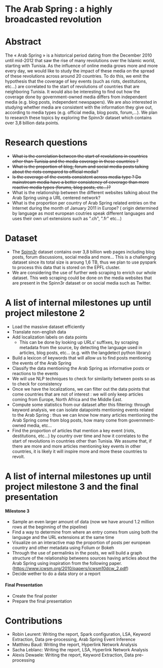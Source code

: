 # The Arab Spring : a highly broadcasted revolution

# Abstract
The « Arab Spring » is a historical period dating from the December 2010 until mid-2012 that saw the rise of many revolutions over the Islamic world, starting with Tunisia. As the influence of online media grows more and more every day, we would like to study the impact of these media on the spread of these revolutions across around 20 countries. To do this, we emit the hypothesis that the coverage of key events (such as riots, destitutions, etc…) are correlated to the start of revolutions of countries that are neighboring Tunisia. It would also be interesting to find out how the coverage done by government-owned media differs from independent media (e.g. blog posts, independent newspapers). We are also interested in studying whether media are consistent with the information they give out, according to media types (e.g. official media, blog posts, forum,…). We plan to research these topics by exploring the Spinn3r dataset which contains over 3,8 billion data points.

# Research questions
* ~~What is the correlation between the start of revolutions in countries other than Tunisia and the media coverage in these countries ?~~
* ~~What is the proportion of blog, forum and social media posts talking about the riots compared to official media?~~
* ~~Is the coverage of the events consistent across media type ? Do mainstream media have a better consistency of coverage than more reactive media types (forums, blog posts, etc…)?~~
* What is the relationship between the different websites talking about the Arab Spring using a URL centered network?
* What is the proportion per country of Arab Spring related entries on the Internet during the month of January 2011 in Europe? ( origin determined by language as most european coutries speak different languages and uses their own url extensions such as ".ch", ".fr" etc...)

# Dataset
* The [Spinn3r](https://www.icwsm.org/data/) dataset contains over 3,8 billion web pages including blog posts, forum discussions, social media and more... This is a challenging dataset since its total size is aroung 1,6 TB, thus we plan to use pyspark to process this data that is stored on the EPFL cluster.
* We are considering the use of further web scraping to enrich our whole dataset. This web scraping could be done on the media websites that are present in the Spinn3r dataset or on social media such as Twitter.

# A list of internal milestones up until project milestone 2
* Load the massive dataset efficiently
* Translate non-english data
* Add localization labels on data points
    * This can be done by looking up URLs’ suffixes, by scraping metadata from the source, by detecting the language used in articles, blog posts, etc… (e.g. with the langdetect python library)
* Build a lexicon of keywords that will allow us to find posts mentioning the events of the Arab Spring
* Classify the data mentioning the Arab Spring as informative posts or reactions to the events
* We will use NLP techniques to check for similarity between posts so as to check for consistency
* Once we have the localizations, we can filter out the data points that come countries that are not of interest : we will only keep articles coming from Europe, North Africa and the Middle East.
* Compute some statistics from our dataset after this filtering: through keyword analysis, we can isolate datapoints mentioning events related to the Arab Spring : thus we can know how many articles mentioning the Arab Spring come from blog posts, how many come from government-owned media, etc…
* Find the proportion of articles that mention a key event (riots, destitutions, etc…) by country over time and how it correlates to the start of revolutions in countries other than Tunisia. We assume that, if there are more and more articles mentioning key events in other countries, it is likely it will inspire more and more these countries to revolt.

# A list of internal milestones up until project milestone 3 and the final presentation
#### Milestone 3
* Sample an even larger amount of data (now we have around 1.2 million rows at the beginning of the pipeline)
* Find a way to determine from where an entry comes from using both the language and the URL extensions at the same time
* Visualize on an interactive map the proportion of posts per european country and other metadata using Folium or Bokeh
* Through the use of permalinks in the posts, we will build a graph structure of the relationship betweens sources having articles about the Arab Spring using inspiration from the following paper.(https://www.icwsm.org/2010/papers/icwsm10dcw_2.pdf)
* Decide wether to do a data story or a report

#### Final Presentation 
* Create the final poster
* Prepare the final presentation

# Contributions

* Robin Leurent: Writing the report, Spark configuration, LSA, Keyword Extraction, Data pre-processing, Arab Spring Event Inference
* Matthieu Baud: Writing the report, Hyperlink Network Analysis
* Sacha Leblanc: Writing the report, LSA, Hyperlink Network Analysis
* Alexis Dewaele: Writing the report, Keyword Extraction, Data pre-processing 